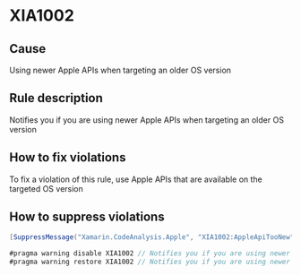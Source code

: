# XIA1002

## Cause

Using newer Apple APIs when targeting an older OS version

## Rule description

Notifies you if you are using newer Apple APIs when targeting an older OS version

## How to fix violations

To fix a violation of this rule, use Apple APIs that are available on the targeted OS version

## How to suppress violations

```csharp
[SuppressMessage("Xamarin.CodeAnalysis.Apple", "XIA1002:AppleApiTooNew", Justification = "Reviewed.")]
```

```csharp
#pragma warning disable XIA1002 // Notifies you if you are using newer Apple APIs when targeting an older OS version
#pragma warning restore XIA1002 // Notifies you if you are using newer Apple APIs when targeting an older OS version
```